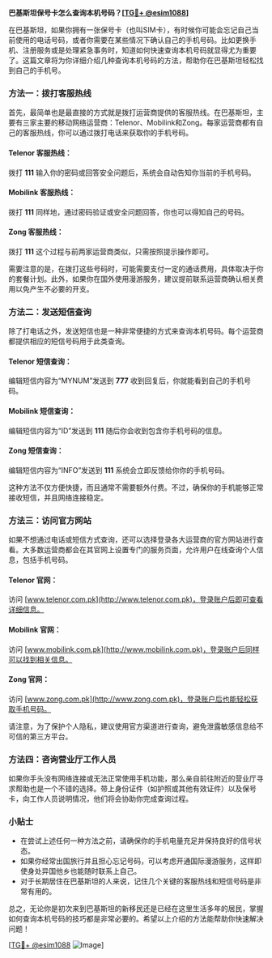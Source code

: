**巴基斯坦保号卡怎么查询本机号码？[[TG💪+ @esim1088](https://t.me/s/esim1088)]**

在巴基斯坦，如果你拥有一张保号卡（也叫SIM卡），有时候你可能会忘记自己当前使用的电话号码，或者你需要在某些情况下确认自己的手机号码。比如更换手机、注册服务或是处理紧急事务时，知道如何快速查询本机号码就显得尤为重要了。这篇文章将为你详细介绍几种查询本机号码的方法，帮助你在巴基斯坦轻松找到自己的手机号。

### 方法一：拨打客服热线

首先，最简单也是最直接的方式就是拨打运营商提供的客服热线。在巴基斯坦，主要有三家主要的移动网络运营商：Telenor、Mobilink和Zong。每家运营商都有自己的客服热线，你可以通过拨打电话来获取你的手机号码。

#### Telenor 客服热线：
拨打 **111**
输入你的密码或回答安全问题后，系统会自动告知你当前的手机号码。

#### Mobilink 客服热线：
拨打 **111**
同样地，通过密码验证或安全问题回答，你也可以得知自己的号码。

#### Zong 客服热线：
拨打 **111**
这个过程与前两家运营商类似，只需按照提示操作即可。

需要注意的是，在拨打这些号码时，可能需要支付一定的通话费用，具体取决于你的套餐计划。此外，如果你在国外使用漫游服务，建议提前联系运营商确认相关费用以免产生不必要的开支。

### 方法二：发送短信查询

除了打电话之外，发送短信也是一种非常便捷的方式来查询本机号码。每个运营商都提供相应的短信号码用于此类查询。

#### Telenor 短信查询：
编辑短信内容为“MYNUM”发送到 **777**
收到回复后，你就能看到自己的手机号码。

#### Mobilink 短信查询：
编辑短信内容为“ID”发送到 **111**
随后你会收到包含你手机号码的信息。

#### Zong 短信查询：
编辑短信内容为“INFO”发送到 **111**
系统会立即反馈给你你的手机号码。

这种方法不仅方便快捷，而且通常不需要额外付费。不过，确保你的手机能够正常接收短信，并且网络连接稳定。

### 方法三：访问官方网站

如果不想通过电话或短信方式查询，还可以选择登录各大运营商的官方网站进行查看。大多数运营商都会在其官网上设置专门的服务页面，允许用户在线查询个人信息，包括手机号码。

#### Telenor 官网：
访问 [www.telenor.com.pk](http://www.telenor.com.pk)，登录账户后即可查看详细信息。

#### Mobilink 官网：
访问 [www.mobilink.com.pk](http://www.mobilink.com.pk)，登录账户后同样可以找到相关信息。

#### Zong 官网：
访问 [www.zong.com.pk](http://www.zong.com.pk)，登录账户后也能轻松获取手机号码。

请注意，为了保护个人隐私，建议使用官方渠道进行查询，避免泄露敏感信息给不可信的第三方平台。

### 方法四：咨询营业厅工作人员

如果你手头没有网络连接或无法正常使用手机功能，那么亲自前往附近的营业厅寻求帮助也是一个不错的选择。带上身份证件（如护照或其他有效证件）以及保号卡，向工作人员说明情况，他们将会协助你完成查询过程。

### 小贴士

- 在尝试上述任何一种方法之前，请确保你的手机电量充足并保持良好的信号状态。
- 如果你经常出国旅行并且担心忘记号码，可以考虑开通国际漫游服务，这样即使身处异国他乡也能随时联系上自己。
- 对于长期居住在巴基斯坦的人来说，记住几个关键的客服热线和短信号码是非常有用的。

总之，无论你是初次来到巴基斯坦的新移民还是已经在这里生活多年的居民，掌握如何查询本机号码的技巧都是非常必要的。希望以上介绍的方法能帮助你快速解决问题！

[[TG💪+ @esim1088](https://t.me/s/esim1088) ![Image](https://i.postimg.cc/4NQfJmqS/Snipaste-2025-05-13-00-14-12.png)]